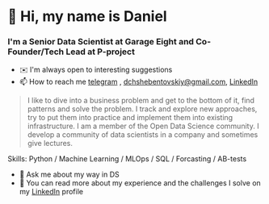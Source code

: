 # 👋 Hi, my name is **Daniel**
### I'm a Senior Data Scientist at Garage Eight and Co-Founder/Tech Lead at P-project


- ✉️ I'm always open to interesting suggestions
- 📫 How to reach me [telegram](https://t.me/daniechsh) , dchshebentovskiy@gmail.com, [LinkedIn](https://www.linkedin.com/in/daniel-chsh/)

> I like to dive into a business problem and get to the bottom of it, find patterns and solve the problem. I track and explore new approaches, try to put them into practice and implement them into existing infrastructure. I am a member of the Open Data Science community. I develop a community of data scientists in a company and sometimes give lectures.
 
Skills: Python / Machine Learning / MLOps / SQL / Forcasting / AB-tests 


- 💬 Ask me about my way in DS 
- 📌 You can read more about my experience and the challenges I solve on my [LinkedIn](https://www.linkedin.com/in/daniel-chsh/) profile 
